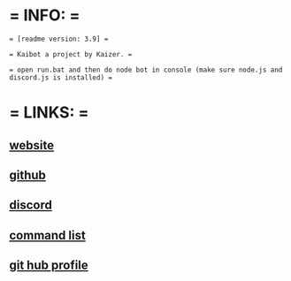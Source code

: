 # = INFO: =

```asciidoc
= [readme version: 3.9] =

= Kaibot a project by Kaizer. =

= open run.bat and then do node bot in console (make sure node.js and discord.js is installed) = 
```

# = LINKS: =

## [website](https://kaizer.ga/)

## [github](https://github.com/JakobTheFurry/KaiBot)

## [discord](https://discord.gg/yPE5vub)

## [command list](http://hmm465.epizy.com/commandlist.html)

## [git hub profile](https://github.com/JakobTheFurry)

